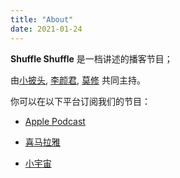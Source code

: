 ```yaml
---
title: "About"
date: 2021-01-24
---
```


**Shuffle Shuffle** 是一档讲述的播客节目；

由[小披头](https://weibo.com/emily186?topnav=1&wvr=6&topsug=1&is_hot=1), [李颜君](), [莫修]() 共同主持。

你可以在以下平台订阅我们的节目：

- [Apple Podcast](https://podcasts.apple.com/)

- [喜马拉雅](https://www.ximalaya.com/)

- [小宇宙](https://www.xiaoyuzhoufm.com/)
